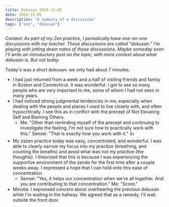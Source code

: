 ```yaml
---
title: Dokusan 2019-12-05
date: 2019-12-05
description: "A summary of a discussion"
tags: ["zen", "dokusan"]
---
```

_Context: As part of my Zen practice, I periodically have one-on-one discussions with my teacher. These discusisons are called "dokusan." I'm playing with jotting down notes of those discussions. Maybe someday soon I'll write an introductory post on the topic, with more context about what dokusan is. But not today._

Today's was a short dokusan: we only had about 7 minutes.

- I had just returned from a week and a half of visiting friends and family in Boston and Connecticut. It was wonderful. I got to see so many people who are very important to me, some of whom I had not seen in many years.
- I had noticed strong judgmental tendencies in me, especially when dealing with the people and places I used to live closely with, and often hypocritically. I see this as in conflict with the precept of Not Elevating Self and Blaming Others.
  - Me: "Other than reminding myself of the precept and continuing to investigate the feeling, I'm not sure how to practically work with this." Sensei: "That is exactly how you work with it." 👍
- My zazen practice today was easy, concentrated, and wonderful. I was able to clearly narrow my focus into my practice (breathing, and counting the breaths) and avoid what was not my practice (the thoughts). I theorized that this is because I was experiencing the supportive environment of the zendo for the first time after a couple weeks away. I expressed a hope that I can hold onto this ease of concentration.
  - Sensei: "Yes, it helps our concentration when we're all together. And you are contributing to that concentration." Me: "Score."
- Minutia: I expressed concern about overhearing the previous dokusan while I'm waiting in the hallway. We agreed that as a remedy, I'll wait outside the front door.
